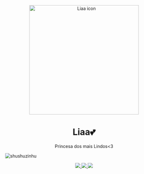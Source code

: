 <div align="center">
    <a href="https://discord.gg/bxguzinho">
        <img src="https://i.imgur.com/M2qQvvo.png" width="350" height="350" alt="Liaa icon" />
    </a>
</div>

<div align="center">
    <h1>Liaa💕</h1>
    <p>Princesa dos mais Lindos<3</p>
</div>
        
<p align="left"> <img src="https://komarev.com/ghpvc/?username=LiaaVisitor&label=Profile%20views&color=fe58a8&style=flat" alt="shushuzinhu" /> </p>

<div align="center">
    <a href="https://github.com/ShuShuzinhuu/Liaa/releases">
        <img src="https://img.shields.io/badge/Release-Lia_1.0.0-f5a2ec?" />
    </a>
    <a href="https://discord.gg/bxguzinho">
        <img src="https://img.shields.io/badge/Discord-152_members-333ce8?logo=discord">
    </a>
    <img src="https://img.shields.io/badge/release_date-Oct_2024-ff00bb">
</div>


